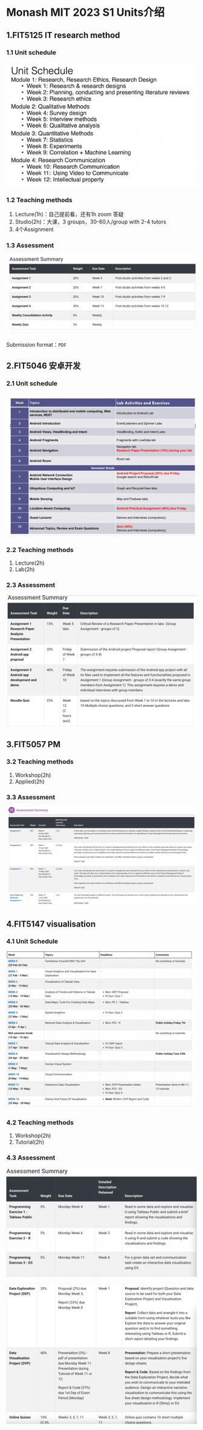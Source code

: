 # Monash MIT 2023 S1 Units介绍

## 1.FIT5125 IT research method

### 1.1 Unit schedule

![image-20230221160156185](Units介绍.assets/image-20230221160156185.png)



### 1.2 Teaching methods

1. Lecture(1h)：自己提前看，还有1h zoom 答疑
2. Studio(2h)：大课，3 groups，30-60人/group with 2-4 tutors
3. 4个Assignment



### 1.3 Assessment

![image-20230221160720564](Units介绍.assets/image-20230221160720564.png)

Submission format：`PDF`





## 2.FIT5046 安卓开发

### 2.1 Unit schedule

![image-20230221171558423](Units介绍.assets/image-20230221171558423.png)



### 2.2 Teaching methods

1. Lecture(2h) 
2. Lab(2h)



### 2.3 Assessment

![image-20230221170521276](Units介绍.assets/image-20230221170521276.png)



## 3.FIT5057 PM



### 3.2 Teaching methods

1. Workshop(2h) 
2. Applied(2h)



### 3.3 Assessment 

![image-20230221173152272](Units介绍.assets/image-20230221173152272.png)



## 4.FIT5147 visualisation

### 4.1 Unit Schedule

![image-20230221175139310](Units介绍.assets/image-20230221175139310.png)





### 4.2 Teaching methods

1. Workshop(2h) 
2. Tutorial(2h)





### 4.3 Assessment 

![image-20230221175840403](Units介绍.assets/image-20230221175840403.png)

![image-20230221175905065](Units介绍.assets/image-20230221175905065.png)